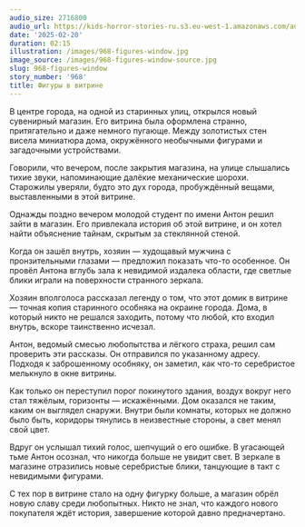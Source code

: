 ```yaml
---
audio_size: 2716800
audio_url: https://kids-horror-stories-ru.s3.eu-west-1.amazonaws.com/audio/968-figures-window.mp3
date: '2025-02-20'
duration: 02:15
illustration: /images/968-figures-window.jpg
image_source: /images/968-figures-window-source.jpg
slug: 968-figures-window
story_number: '968'
title: Фигуры в витрине
---
```


В центре города, на одной из старинных улиц, открылся новый сувенирный магазин. Его витрина была оформлена странно, притягательно и даже немного пугающе. Между золотистых стен висела миниатюра дома, окружённого необычными фигурами и загадочными устройствами.

Говорили, что вечером, после закрытия магазина, на улице слышались тихие звуки, напоминающие далёкие механические шорохи. Старожилы уверяли, будто это дух города, пробуждённый вещами, выставленными в этой витрине.

Однажды поздно вечером молодой студент по имени Антон решил зайти в магазин. Его привлекала история об этой витрине, и он хотел найти объяснение тайнам, скрытым за стеклянной стеной.

Когда он зашёл внутрь, хозяин — худощавый мужчина с пронзительными глазами — предложил показать что-то особенное. Он провёл Антона вглубь зала к невидимой издалека области, где светлые блики играли на поверхности странного зеркала.

Хозяин вполголоса рассказал легенду о том, что этот домик в витрине — точная копия старинного особняка на окраине города. Дома, в который никто не решался заходить, потому что любой, кто входил внутрь, вскоре таинственно исчезал.

Антон, ведомый смесью любопытства и лёгкого страха, решил сам проверить эти рассказы. Он отправился по указанному адресу. Подходя к заброшенному особняку, он заметил, как что-то серебристое мелькнуло в окне витрины.

Как только он переступил порог покинутого здания, воздух вокруг него стал тяжёлым, горизонты — искажёнными. Дом оказался не таким, каким он выглядел снаружи. Внутри были комнаты, которых не должно было быть, коридоры тянулись в неизвестные стороны, а свет менял свой цвет.

Вдруг он услышал тихий голос, шепчущий о его ошибке. В угасающей тьме Антон осознал, что никогда больше не увидит свет. В зеркале в магазине отразились новые серебристые блики, танцующие в такт с невидимыми фигурами.

С тех пор в витрине стало на одну фигурку больше, а магазин обрёл новую славу среди любопытных. Никто не знал, что каждого нового покупателя ждёт история, завершение которой давно предначертано.